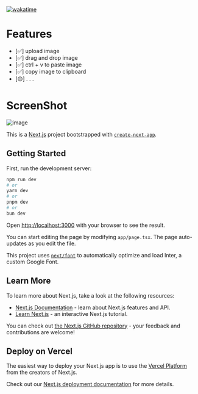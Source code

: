 [![wakatime](https://wakatime.com/badge/user/24440059-63c6-4941-8705-37b1b600436c/project/018e81f9-03c3-456b-bfa4-b0274ec41d23.svg)](https://wakatime.com/badge/user/24440059-63c6-4941-8705-37b1b600436c/project/018e81f9-03c3-456b-bfa4-b0274ec41d23)

# Features
- [✅] upload image
- [✅] drag and drop image
- [✅] ctrl + v to paste image
- [✅] copy image to clipboard
- [🟡] . . .

# ScreenShot
![image](https://drive.google.com/uc?export=view&id=1LWni2W7QnSY_Nqt5O3Qjz-R18Oq8t6xf)

This is a [Next.js](https://nextjs.org/) project bootstrapped with [`create-next-app`](https://github.com/vercel/next.js/tree/canary/packages/create-next-app).

## Getting Started

First, run the development server:

```bash
npm run dev
# or
yarn dev
# or
pnpm dev
# or
bun dev
```

Open [http://localhost:3000](http://localhost:3000) with your browser to see the result.

You can start editing the page by modifying `app/page.tsx`. The page auto-updates as you edit the file.

This project uses [`next/font`](https://nextjs.org/docs/basic-features/font-optimization) to automatically optimize and load Inter, a custom Google Font.

## Learn More

To learn more about Next.js, take a look at the following resources:

- [Next.js Documentation](https://nextjs.org/docs) - learn about Next.js features and API.
- [Learn Next.js](https://nextjs.org/learn) - an interactive Next.js tutorial.

You can check out [the Next.js GitHub repository](https://github.com/vercel/next.js/) - your feedback and contributions are welcome!

## Deploy on Vercel

The easiest way to deploy your Next.js app is to use the [Vercel Platform](https://vercel.com/new?utm_medium=default-template&filter=next.js&utm_source=create-next-app&utm_campaign=create-next-app-readme) from the creators of Next.js.

Check out our [Next.js deployment documentation](https://nextjs.org/docs/deployment) for more details.
